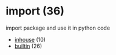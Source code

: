 # import (36)
import package and use it in python code

+ [inhouse](inhouse/README.md) (10)
+ [builtin](builtin/README.md) (26)
